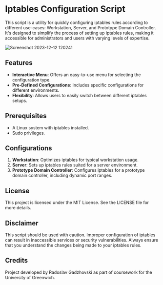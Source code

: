 
# Iptables Configuration Script

This script is a utility for quickly configuring iptables rules according to different use-cases: Workstation, Server, and Prototype Domain Controller. It's designed to simplify the process of setting up iptables rules, making it accessible for administrators and users with varying levels of expertise.

![Screenshot 2023-12-12 120241](https://github.com/Gadzhovski/IptablesConfiguration/assets/93713208/697a18d2-82e0-44c2-86a9-e16e9e7759bb)


## Features

- **Interactive Menu**: Offers an easy-to-use menu for selecting the configuration type.
- **Pre-Defined Configurations**: Includes specific configurations for different environments.
- **Flexibility**: Allows users to easily switch between different iptables setups.

## Prerequisites

- A Linux system with iptables installed.
- Sudo privileges.


## Configurations

1. **Workstation**: Optimizes iptables for typical workstation usage.
2. **Server**: Sets up iptables rules suited for a server environment.
3. **Prototype Domain Controller**: Configures iptables for a prototype domain controller, including dynamic port ranges.

## License

This project is licensed under the MIT License. See the LICENSE file for more details.

## Disclaimer

This script should be used with caution. Improper configuration of iptables can result in inaccessible services or security vulnerabilities. Always ensure that you understand the changes being made to your iptables rules.

## Credits
Project developed by Radoslav Gadzhovski as part of coursework for the University of Greenwich.
